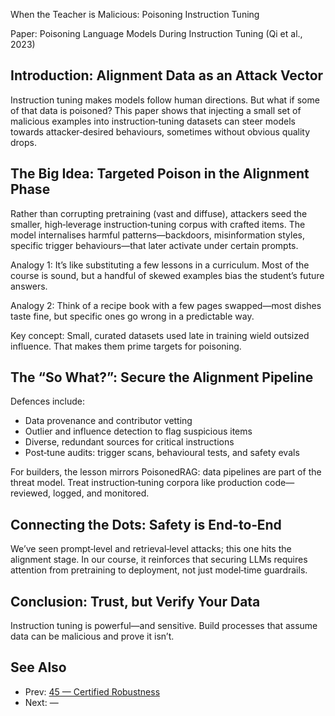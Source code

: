 When the Teacher is Malicious: Poisoning Instruction Tuning

Paper: Poisoning Language Models During Instruction Tuning (Qi et al., 2023)

## Introduction: Alignment Data as an Attack Vector
Instruction tuning makes models follow human directions. But what if some of that data is poisoned? This paper shows that injecting a small set of malicious examples into instruction‑tuning datasets can steer models towards attacker‑desired behaviours, sometimes without obvious quality drops.

## The Big Idea: Targeted Poison in the Alignment Phase
Rather than corrupting pretraining (vast and diffuse), attackers seed the smaller, high‑leverage instruction‑tuning corpus with crafted items. The model internalises harmful patterns—backdoors, misinformation styles, specific trigger behaviours—that later activate under certain prompts.

Analogy 1: It’s like substituting a few lessons in a curriculum. Most of the course is sound, but a handful of skewed examples bias the student’s future answers.

Analogy 2: Think of a recipe book with a few pages swapped—most dishes taste fine, but specific ones go wrong in a predictable way.

Key concept: Small, curated datasets used late in training wield outsized influence. That makes them prime targets for poisoning.

## The “So What?”: Secure the Alignment Pipeline
Defences include:
- Data provenance and contributor vetting
- Outlier and influence detection to flag suspicious items
- Diverse, redundant sources for critical instructions
- Post‑tune audits: trigger scans, behavioural tests, and safety evals

For builders, the lesson mirrors PoisonedRAG: data pipelines are part of the threat model. Treat instruction‑tuning corpora like production code—reviewed, logged, and monitored.

## Connecting the Dots: Safety is End‑to‑End
We’ve seen prompt‑level and retrieval‑level attacks; this one hits the alignment stage. In our course, it reinforces that securing LLMs requires attention from pretraining to deployment, not just model‑time guardrails.

## Conclusion: Trust, but Verify Your Data
Instruction tuning is powerful—and sensitive. Build processes that assume data can be malicious and prove it isn’t.

## See Also
- Prev: [45 — Certified Robustness](45-certified-robustness-word-substitutions-jia-2019.md)
- Next: —

